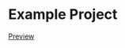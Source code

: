# Example Project

[Preview](https://htmlpreview.github.io/?https://github.com/loikein/literate-html/blob/master/example-project/index.html)

